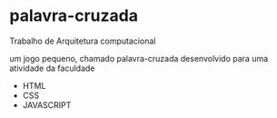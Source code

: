 # palavra-cruzada
Trabalho de Arquitetura computacional

um jogo pequeno, chamado palavra-cruzada
desenvolvido para uma atividade da faculdade

 - HTML
 - CSS
 - JAVASCRIPT
